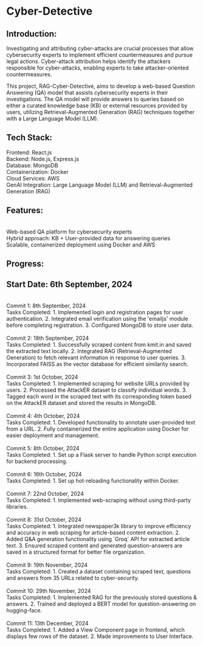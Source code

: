 # Cyber-Detective

## Introduction:
Investigating and attributing cyber-attacks are crucial processes that allow cybersecurity experts to implement efficient countermeasures and pursue legal actions. Cyber-attack attribution helps identify the attackers responsible for cyber-attacks, enabling experts to take attacker-oriented countermeasures.

This project, RAG-Cyber-Detective, aims to develop a web-based Question Answering (QA) model that assists cybersecurity experts in their investigations. The QA model will provide answers to queries based on either a curated knowledge base (KB) or external resources provided by users, utilizing Retrieval-Augmented Generation (RAG) techniques together with a Large Language Model (LLM).
<br>

## Tech Stack:
Frontend: React.js
<br>
Backend: Node.js, Express.js
<br>
Database: MongoDB
<br>
Containerization: Docker
<br>
Cloud Services: AWS
<br>
GenAI Integration: Large Language Model (LLM) and Retrieval-Augmented Generation (RAG)
<br>

## Features:
<br>
Web-based QA platform for cybersecurity experts
<br>
Hybrid approach: KB + User-provided data for answering queries
<br>
Scalable, containerized deployment using Docker and AWS
<br>

## Progress:
## Start Date: 6th September, 2024
<br>
Commit 1: 8th September, 2024
<br>
Tasks Completed:
1. Implemented login and registration pages for user authentication.
2. Integrated email verification using the 'emailjs' module before completing registration.
3. Configured MongoDB to store user data.
<br>

<br>
Commit 2: 18th September, 2024
<br>
Tasks Completed:
1. Successfully scraped content from kmit.in and saved the extracted text locally.
2. Integrated RAG (Retrieval-Augmented Generation) to fetch relevant information in response to user queries.
3. Incorporated FAISS as the vector database for efficient similarity search.
<br>

<br>
Commit 3: 1st October, 2024
<br>
Tasks Completed:
1. Implemented scraping for website URLs provided by users.
2. Processed the AttackER dataset to classify individual words.
3. Tagged each word in the scraped text with its corresponding token based on the AttackER dataset and stored the results in MongoDB.
<br>

<br>
Commit 4: 4th October, 2024
<br>
Tasks Completed:
1. Developed functionality to annotate user-provided text from a URL.
2. Fully containerized the entire application using Docker for easier deployment and management.
<br>

<br>
Commit 5: 8th October, 2024
<br>
Tasks Completed:
1. Set up a Flask server to handle Python script execution for backend processing.
<br>

<br>
Commit 6: 16th October, 2024
<br>
Tasks Completed:
1. Set up hot-reloading functionality within Docker.
<br>

<br>
Commit 7: 22nd October, 2024
<br>
Tasks Completed:
1. Implemented web-scraping without using third-party libraries.
<br>

<br>
Commit 8: 31st October, 2024
<br>
Tasks Completed:
1. Integrated newspaper3k library to improve efficiency and accuracy in web scraping for article-based content extraction. 
2. Added Q&A generation functionality using `Groq` API for extracted article text. 
3. Ensured scraped content and generated question-answers are saved in a structured format for better file organization.
<br>

<br>
Commit 9: 19th November, 2024
<br>
Tasks Completed:
1. Created a dataset containing scraped text, questions and answers from 35 URLs related to cyber-security.
<br>

<br>
Commit 10: 29th November, 2024
<br>
Tasks Completed:
1. Implemented RAG for the previously stored questions & answers. 
2. Trained and deployed a BERT model for question-answering on hugging-face.
<br>

<br>
Commit 11: 13th December, 2024
<br>
Tasks Completed:
1. Added a View Component page in frontend, which displays few rows of the dataset.
2. Made improvements to User Interface.
<br>